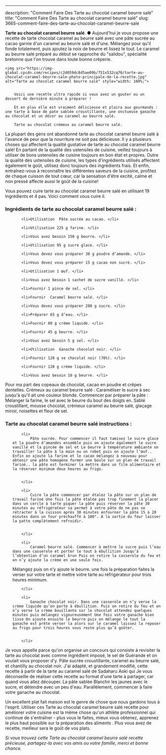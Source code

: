 ---
description: "Comment Faire Des Tarte au chocolat caramel beurre salé"
title: "Comment Faire Des Tarte au chocolat caramel beurre salé"
slug: 3665-comment-faire-des-tarte-au-chocolat-caramel-beurre-sale

<p>
	<strong>Tarte au chocolat caramel beurre salé</strong>. 
	● Aujourd&#39;hui je vous propose une recette de tarte chocolat caramel au beurre salé avec une pâte sucrée au cacao garnie d&#39;un caramel au beurre salé et d&#39;une. Mélangez pour qu&#39;il fonde totalement, puis ajoutez la noix de beurre et lissez le tout. Le caramel au beurre salé préparé au début se rapproche du &#34;salidou&#34;, spécialité bretonne que l&#39;on trouve dans toute bonne crèperie.
</p>
<p>
	
	<img src="https://img-global.cpcdn.com/recipes/c2d059dc8d5ae09b/751x532cq70/tarte-au-chocolat-caramel-beurre-sale-photo-principale-de-la-recette.jpg" alt="Tarte au chocolat caramel beurre salé" style="width: 100%;">
	
	
		Voici une recette ultra rapide si vous avez un gouter ou un dessert de dernière minute à préparer !
	
		Et en plus elle est vraiment délicieuse et plaira aux gourmands : une tarte à base de pate sablée croustillante, une onctueuse ganache au chocolat et un décor au caramel au beurre salé.
	
		Tarte au chocolat crémeux au caramel beurre salé.
	
</p>

La plupart des gens ont abandonné tarte au chocolat caramel beurre salé à l'avance de peur que la nourriture ne soit pas délicieuse. Il y a plusieurs choses qui affectent la qualité gustative de tarte au chocolat caramel beurre salé! En partant de la qualité des ustensiles de cuisine, veillez toujours à utiliser de bons ustensiles de cuisine toujours en bon état et propres. Outre la qualité des ustensiles de cuisine, les types d'ingrédients utilisés affectent également le goût, utilisez donc toujours des ingrédients frais. Et enfin, entraînez-vous à reconnaître les différentes saveurs de la cuisine, profitez de chaque cuisson de tout cœur, car la sensation d'être excité, calme et non pressé affecte aussi le goût de la cuisine!

<!--inarticleads1-->

Vous pouvez cuire tarte au chocolat caramel beurre salé en utilisant 19 Ingrédients et 4 pas. Voici comment vous cuire il.

<h3>Ingrédients de tarte au chocolat caramel beurre salé :</h3>

<ol>
	
		<li>Utilisation  Pâte sucrée au cacao. </li>
	
		<li>Utilisation 225 g farine. </li>
	
		<li>Vous avez besoin 150 g beurre. </li>
	
		<li>Utilisation 95 g sucre glace. </li>
	
		<li>Vous devez vous préparer 30 g poudre d’amande. </li>
	
		<li>Vous devez vous préparer 15 g cacao non sucré. </li>
	
		<li>Utilisation 1 œuf. </li>
	
		<li>Vous avez besoin 1 sachet de sucre vanillé. </li>
	
		<li>Fournir 1 pince de sel. </li>
	
		<li>Fournir  Caramel beurre salé. </li>
	
		<li>Vous devez vous préparer 200 g sucre. </li>
	
		<li>Préparer 65 g d’eau. </li>
	
		<li>Fournir 80 g crème liquide. </li>
	
		<li>Fournir 45 g beurre. </li>
	
		<li>Vous avez besoin 5 g sel. </li>
	
		<li>Utilisation  Ganache chocolat noir. </li>
	
		<li>Fournir 120 g se chocolat noir (70%). </li>
	
		<li>Fournir 120 g crème liquide. </li>
	
		<li>Vous avez besoin 10 g beurre. </li>
	
</ol>

Pour ma part des copeaux de chocolat, cacao en poudre et crêpes dentelles. Crémeux au caramel beurre salé : Caraméliser le sucre à sec jusqu&#39;à qu&#39;il ait une couleur blonde. Commencer par préparer la pâte : Mélanger la farine, le sel avec le beurre du bout des doigts en. Sablé croustillant, mousse chocolat, crémeux caramel au beurre salé, glaçage miroir, noisettes et fleur de sel. 

<!--inarticleads2-->

<h3>Tarte au chocolat caramel beurre salé instructions :</h3>

<ol>
	
		<li>
			Pâte sucrée. Pour commencer il faut tamisez le sucre glace et la poudre d’amandes ensemble puis on ajoute également le sucre vanillé et la pincée de sel et Le beurre à température ambiante on travailler la pâte à la main ou un robot puis on ajoute l’œuf.. Enfin on ajoute la farine et le cacao mélangez à nouveau pour obtenir une pâte homogène former une boule sur un plan de travail fariné.. la pâte est terminer la mettre dans un film alimentaire et la réserver minimum deux heures au frigo.
			
			
		</li>
	
		<li>
			Cuire la pâte commencer par étalez la pâte sur un plan de travail fariné Une fois la pâte étalée pas trop finement la placer dans un cercle à tarte piquer la pâte puis réserver la pâte 30 minutes au réfrigérateur sa permet à votre pâte de ne pas se rétracter à la cuisson après 30 minutes enfourner la pâte 15 à 20 minutes dans un four préchauffé à 180°. À la sortie du four laisser la patte complètement refroidir.
			
			
		</li>
	
		<li>
			Caramel beurre salé. Commencer à mettre le sucre puis l’eau dans une casserole et porter le tout à ébullition Jusqu’à l’obtention d’un caramel brun Puis on retire la casserole du feu et on n’y ajoute la crème en une seule fois.
Mélangez puis on n’y ajoute le beurre.
 une fois la préparation faites la verser sur votre tarte et mettre votre tarte au réfrigérateur pour trois heures minimum.
			
			
		</li>
	
		<li>
			Ganache chocolat noir. Dans une casserole on n’y verse la crème liquide qu’on porte à ébullition. Puis on retire du feu et on n’y verse la crème bouillante sur le chocolat attendez quelques minutes puis mélangez vigoureusement Une fois votre ganache bien lisse On ajoute ensuite le beurre puis on mélange le tout la ganache est prête verser la alors sur le caramel laissez la reposer au frigo pour trois heures vous reste plus qu’à goûter.
			
			
		</li>
	
</ol>

Je vous appelle parce qu&#39;on organise un concours qui consiste à revisiter la tarte au chocolat avec comme ingrédient imposé, le sel de Guérande et on voulait vous proposer d&#39;y. Pâte sucrée croustillante, caramel au beurre salé, et chantilly au chocolat noir. J&#39;ai adapté, et grandement modifié, cette recette à partir de la tarte au caramel salé de Sadaharu Aoki qui Je vous déconseille de réaliser cette recette au format d&#39;une tarte à partager, car quand vous allez découper. La pâte sablée Blanchir les jaunes avec le sucre, et détendre avec un peu d&#39;eau. Parallèlement, commencer à faire votre ganache au chocolat. 

<!--inarticleads1-->

<p>
Un excellent plat fait maison est le genre de chose que nous gardons tous à l'esprit. Utiliser ces Tarte au chocolat caramel beurre salé recette pour améliorer votre cuisine est la même chose qu'un athlète professionnel qui continue de s'entraîner - plus vous le faites, mieux vous obtenez, apprenez le plus haut possible sur la préparation des aliments . Plus vous avez de recette, meilleur sera le goût de vos plats.
</p>

<p>
<i>Si vous trouvez cette Tarte au chocolat caramel beurre salé recette précieuse, partagez-la avec vos amis ou votre famille, merci et bonne chance.</i>
</p>
